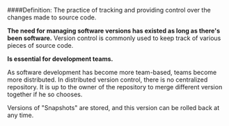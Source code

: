 ####Definition:
The practice of tracking and providing control over the changes made to source code.

**The need for managing software versions has existed as long as there's been software.**
Version control is commonly used to keep track of various pieces of source code.

**Is essential for development teams.**

As software development has become more team-based, teams become more distributed.
In distributed version control, there is no centralized repository.
It is up to the owner of the repository to merge different version together
if he so chooses.

Versions of "Snapshots" are stored, and this version can be rolled back at any time.
